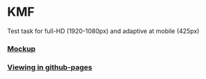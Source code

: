 # KMF

Test task for full-HD (1920-1080px) and adaptive at mobile (425px)

### [Mockup](https://www.figma.com/file/1yRjsULIaRwt2lLPdga6V2)

### [Viewing in github-pages](https://SergeyGramakov.github.io/KMF/)
